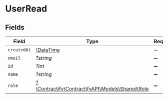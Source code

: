 # UserRead


## Fields

| Field                                                                          | Type                                                                           | Required                                                                       | Description                                                                    | Example                                                                        |
| ------------------------------------------------------------------------------ | ------------------------------------------------------------------------------ | ------------------------------------------------------------------------------ | ------------------------------------------------------------------------------ | ------------------------------------------------------------------------------ |
| `createdAt`                                                                    | [\DateTime](https://www.php.net/manual/en/class.datetime.php)                  | :heavy_minus_sign:                                                             | N/A                                                                            |                                                                                |
| `email`                                                                        | *?string*                                                                      | :heavy_minus_sign:                                                             | N/A                                                                            | john@example.org                                                               |
| `id`                                                                           | *?int*                                                                         | :heavy_minus_sign:                                                             | N/A                                                                            | 1                                                                              |
| `name`                                                                         | *?string*                                                                      | :heavy_minus_sign:                                                             | N/A                                                                            | John Doe                                                                       |
| `role`                                                                         | [?\Contractify\ContractifyAPI\Models\Shared\Role](../../models/shared/Role.md) | :heavy_minus_sign:                                                             | N/A                                                                            | admin                                                                          |